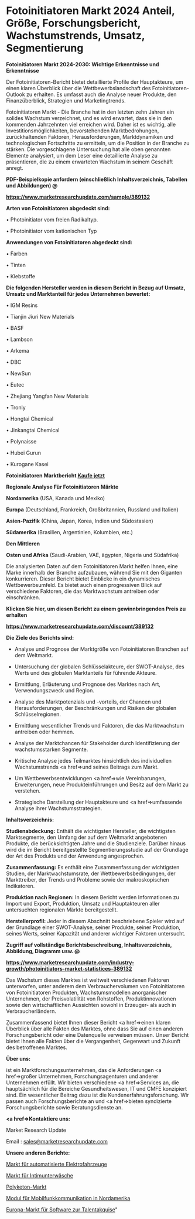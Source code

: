 # Fotoinitiatoren Markt 2024 Anteil, Größe, Forschungsbericht, Wachstumstrends, Umsatz, Segmentierung

<strong>Fotoinitiatoren Markt 2024-2030: Wichtige Erkenntnisse und Erkenntnisse</strong>

Der Fotoinitiatoren-Bericht bietet detaillierte Profile der Hauptakteure, um einen klaren Überblick über die Wettbewerbslandschaft des Fotoinitiatoren-Outlook zu erhalten. Es umfasst auch die Analyse neuer Produkte, den Finanzüberblick, Strategien und Marketingtrends.

Fotoinitiatoren Markt - Die Branche hat in den letzten zehn Jahren ein solides Wachstum verzeichnet, und es wird erwartet, dass sie in den kommenden Jahrzehnten viel erreichen wird. Daher ist es wichtig, alle Investitionsmöglichkeiten, bevorstehenden Marktbedrohungen, zurückhaltenden Faktoren, Herausforderungen, Marktdynamiken und technologischen Fortschritte zu ermitteln, um die Position in der Branche zu stärken. Die vorgeschlagene Untersuchung hat alle oben genannten Elemente analysiert, um dem Leser eine detaillierte Analyse zu präsentieren, die zu einem erwarteten Wachstum in seinem Geschäft anregt.



<strong><b>PDF-Beispielkopie anfordern (einschließlich Inhaltsverzeichnis, Tabellen und Abbildungen) @ </b></strong>

<strong><a href=https://www.marketresearchupdate.com/sample/389132>

<strong>https://www.marketresearchupdate.com/sample/389132</u></a></strong></strong>



<strong>Arten von Fotoinitiatoren abgedeckt sind:</strong>

• Photoinitiator vom freien Radikaltyp.

• Photoinitiator vom kationischen Typ



<strong>Anwendungen von Fotoinitiatoren abgedeckt sind:</strong>

• Farben

• Tinten

• Klebstoffe



<strong>Die folgenden Hersteller werden in diesem Bericht in Bezug auf Umsatz, Umsatz und Marktanteil für jedes Unternehmen bewertet:</strong>

• IGM Resins

• Tianjin Jiuri New Materials

• BASF

• Lambson

• Arkema

• DBC

• NewSun

• Eutec

• Zhejiang Yangfan New Materials

• Tronly

• Hongtai Chemical

• Jinkangtai Chemical

• Polynaisse

• Hubei Gurun

• Kurogane Kasei



<strong>Fotoinitiatoren Marktbericht <a href=https://www.marketresearchupdate.com/buynow/389132>Kaufe jetzt</a></strong>



<strong>Regionale Analyse Für Fotoinitiatoren Märkte</strong>



<strong>Nordamerika</strong> (USA, Kanada und Mexiko)



<strong>Europa</strong> (Deutschland, Frankreich, Großbritannien, Russland und Italien)



<strong>Asien-Pazifik</strong> (China, Japan, Korea, Indien und Südostasien)



<strong>Südamerika</strong> (Brasilien, Argentinien, Kolumbien, etc.)



<strong>Den Mittleren</strong> 

<strong>Osten und Afrika</strong> (Saudi-Arabien, VAE, ägypten, Nigeria und Südafrika)

Die analysierten Daten auf dem Fotoinitiatoren Markt helfen Ihnen, eine Marke innerhalb der Branche aufzubauen, während Sie mit den Giganten konkurrieren. Dieser Bericht bietet Einblicke in ein dynamisches Wettbewerbsumfeld. Es bietet auch einen progressiven Blick auf verschiedene Faktoren, die das Marktwachstum antreiben oder einschränken.



<strong>Klicken Sie hier, um diesen Bericht zu einem gewinnbringenden Preis zu erhalten
</strong>

<strong><a href=https://www.marketresearchupdate.com/discount/389132>https://www.marketresearchupdate.com/discount/389132</b></u></strong></a>



<strong>Die Ziele des Berichts sind:</strong>

- Analyse und Prognose der Marktgröße von Fotoinitiatoren Branchen auf dem Weltmarkt.

- Untersuchung der globalen Schlüsselakteure, der SWOT-Analyse, des Werts und des globalen Marktanteils für führende Akteure.

- Ermittlung, Erläuterung und Prognose des Marktes nach Art, Verwendungszweck und Region.

- Analyse des Marktpotenzials und -vorteils, der Chancen und Herausforderungen, der Beschränkungen und Risiken der globalen Schlüsselregionen.

- Ermittlung wesentlicher Trends und Faktoren, die das Marktwachstum antreiben oder hemmen.

- Analyse der Marktchancen für Stakeholder durch Identifizierung der wachstumsstarken Segmente.

- Kritische Analyse jedes Teilmarktes hinsichtlich des individuellen Wachstumstrends <a href=>und</a> seines Beitrags zum Markt.

- Um Wettbewerbsentwicklungen <a href=>wie</a> Vereinbarungen, Erweiterungen, neue Produkteinführungen und Besitz auf dem Markt zu verstehen.

- Strategische Darstellung der Hauptakteure und <a href=>umfas</a>sende Analyse ihrer Wachstumsstrategien.



<strong>Inhaltsverzeichnis:</strong>



<strong>Studienabdeckung:</strong> Enthält die wichtigsten Hersteller, die wichtigsten Marktsegmente, den Umfang der auf dem Weltmarkt angebotenen Produkte, die berücksichtigten Jahre und die Studienziele. Darüber hinaus wird die im Bericht bereitgestellte Segmentierungsstudie auf der Grundlage der Art des Produkts und der Anwendung angesprochen.



<strong>Zusammenfassung:</strong> Es enthält eine Zusammenfassung der wichtigsten Studien, der Marktwachstumsrate, der Wettbewerbsbedingungen, der Markttreiber, der Trends und Probleme sowie der makroskopischen Indikatoren.



<strong>Produktion nach Regionen:</strong> In diesem Bericht werden Informationen zu Import und Export, Produktion, Umsatz und Hauptakteuren aller untersuchten regionalen Märkte bereitgestellt.



<strong>Herstellerprofil:</strong> Jeder in diesem Abschnitt beschriebene Spieler wird auf der Grundlage einer SWOT-Analyse, seiner Produkte, seiner Produktion, seines Werts, seiner Kapazität und anderer wichtiger Faktoren untersucht.



<strong><b>Zugriff auf vollständige Berichtsbeschreibung, Inhaltsverzeichnis, Abbildung, Diagramm usw. @ </b></strong>

<strong><a href=https://www.marketresearchupdate.com/industry-growth/photoinitiators-market-statistices-389132>https://www.marketresearchupdate.com/industry-growth/photoinitiators-market-statistices-389132</a></strong>

Das Wachstum dieses Marktes ist weltweit verschiedenen Faktoren unterworfen, unter anderem dem Verbrauchervolumen von Fotoinitiatoren von Fotoinitiatoren Produkten, Wachstumsmodellen anorganischer Unternehmen, der Preisvolatilität von Rohstoffen, Produktinnovationen sowie den wirtschaftlichen Aussichten sowohl in Erzeuger- als auch in Verbraucherländern.

Zusammenfassend bietet Ihnen dieser Bericht <a href=>einen</a> klaren Überblick über alle Fakten des Marktes, ohne dass Sie auf einen anderen Forschungsbericht oder eine Datenquelle verweisen müssen. Unser Bericht bietet Ihnen alle Fakten über die Vergangenheit, Gegenwart und Zukunft des betroffenen Marktes.



<strong>Über uns:</strong>

 ist ein Marktforschungsunternehmen, das die Anforderungen <a href=>großer</a> Unternehmen, Forschungsagenturen und anderer Unternehmen erfüllt. Wir bieten verschiedene <a href=>Services</a> an, die hauptsächlich für die Bereiche Gesundheitswesen, IT und CMFE konzipiert sind. Ein wesentlicher Beitrag dazu ist die Kundenerfahrungsforschung. Wir passen auch Forschungsberichte an und <a href=>bieten</a> syndizierte Forschungsberichte sowie Beratungsdienste an.



<strong><a href=>Kontaktiere uns:</a></strong>

Market Research Update

Email : sales@marketresearchupdate.com



<strong>Unsere anderen Berichte:</strong>

<a href=https://www.linkedin.com/pulse/automation-electric-vehicles-market-size-region-outlook>Markt für automatisierte Elektrofahrzeuge</a>

<a href=https://www.linkedin.com/pulse/intimate-underwear-market-research-report-reveals-explosive>Markt für Intimunterwäsche</a>

<a href=https://www.linkedin.com/pulse/polyketone-market-2023-analysis-growth>Polyketon-Markt</a>

<a href=https://www.linkedin.com/pulse/north-america-cellular-communication-module>Modul für Mobilfunkkommunikation in Nordamerika</a>

<a href=https://www.linkedin.com/pulse/europe-talent-acquisition-softwaremarket-see>Europa-Markt für Software zur Talentakquise</a>"
